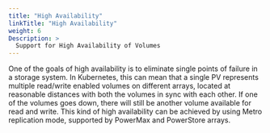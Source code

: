 ```yaml
---
title: "High Availability"
linkTitle: "High Availability"
weight: 6
Description: >
  Support for High Availability of Volumes
---
```

One of the goals of high availability is to eliminate single points of failure in a storage system. In Kubernetes, this can mean that a single PV represents multiple read/write enabled volumes on different arrays, located at reasonable distances with both the volumes in sync with each other. If one of the volumes goes down, there will still be another volume available for read and write. This kind of high availability can be achieved by using Metro replication mode, supported by PowerMax and PowerStore arrays.